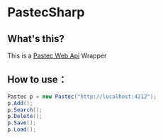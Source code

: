 PastecSharp
========================================

What's this?
-------------

This is a [Pastec Web Api](http://pastec.io/doc/oss) Wrapper


How to use：
------------------------------------------------------------

```csharp
Pastec p = new Pastec("http://localhost:4212");
p.Add();
p.Search();
p.Delete();
p.Save();
p.Load();
```
